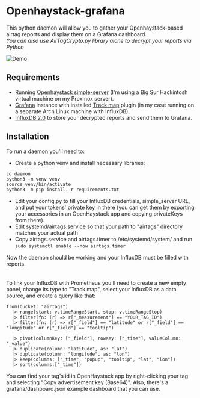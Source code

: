 # Openhaystack-grafana

This python daemon will allow you to gather your Openhaystack-based airtag reports and display them on a Grafana dashboard. \
_You can also use AirTagCrypto.py library alone to decrypt your reports via Python_

![Demo](demo.png)

## Requirements
- Running [Openhaystack simple-server](https://github.com/Sn0wfreezeDev/openhaystack/tree/simple_server) (I'm using a Big Sur Hackintosh virtual machine on my Proxmox server).
- [Grafana](https://grafana.com/) instance with installed [Track map](https://github.com/alexandrainst/alexandra-trackmap-panel) plugin (in my case running on a separate Arch Linux machine with InfluxDB). 
- [InfluxDB 2.0](https://www.influxdata.com/) to store your decrypted reports and send them to Grafana.

## Installation
To run a daemon you'll need to:
- Create a python venv and install necessary libraries:
```shell
cd daemon
python3 -m venv venv
source venv/bin/activate
python3 -m pip install -r requirements.txt
```
- Edit your config.py to fill your InfluxDB credentials, simple_server URL, and put your tokens' private key in there (you can get them by exporting your accessories in an OpenHaystack app and copying privateKeys from there).
- Edit systemd/airtags.service so that your path to "airtags" directory matches your actual path
- Copy airtags.service and airtags.timer to /etc/systemd/system/ and run `sudo systemctl enable --now airtags.timer`

Now the daemon should be working and your InfluxDB must be filled with reports.
\
\
\
To link your InfluxDB with Prometheus you'll need to create a new empty panel, change its type to "Track map", select your InfluxDB as a data source, and create a query like that:
```
from(bucket: "airtags")
  |> range(start: v.timeRangeStart, stop: v.timeRangeStop)
  |> filter(fn: (r) => r["_measurement"] == "YOUR_TAG_ID")
  |> filter(fn: (r) => r["_field"] == "latitude" or r["_field"] == "longitude" or r["_field"] == "tooltip")

  |> pivot(columnKey: ["_field"], rowKey: ["_time"], valueColumn: "_value")
  |> duplicate(column: "latitude", as: "lat")
  |> duplicate(column: "longitude", as: "lon")
  |> keep(columns: ["_time", "popup", "tooltip", "lat", "lon"])
  |> sort(columns:["_time"])
```
You can find your tag's id in OpenHaystack app by right-clicking your tag and selecting "Copy advertisement key (Base64)". Also, there's a grafana/dashboard.json example dashboard that you can use.
